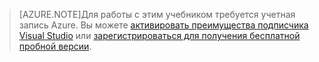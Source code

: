 
> [AZURE.NOTE]Для работы с этим учебником требуется учетная запись Azure. Вы можете <a href="/pricing/member-offers/msdn-benefits-details/" target="_blank">активировать преимущества подписчика Visual Studio</a> или <a href="/pricing/free-trial/" target="_blank">зарегистрироваться для получения бесплатной пробной версии</a>.

<!---HONumber=AcomDC_1203_2015-->